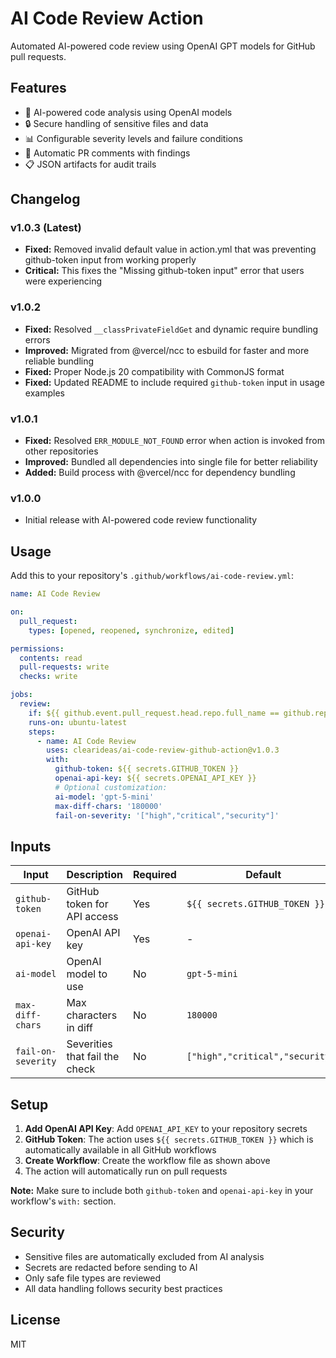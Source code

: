 # AI Code Review Action

Automated AI-powered code review using OpenAI GPT models for GitHub pull requests.

## Features

- 🤖 AI-powered code analysis using OpenAI models
- 🔒 Secure handling of sensitive files and data
- 📊 Configurable severity levels and failure conditions
- 💬 Automatic PR comments with findings
- 📋 JSON artifacts for audit trails

## Changelog

### v1.0.3 (Latest)
- **Fixed:** Removed invalid default value in action.yml that was preventing github-token input from working properly
- **Critical:** This fixes the "Missing github-token input" error that users were experiencing

### v1.0.2
- **Fixed:** Resolved `__classPrivateFieldGet` and dynamic require bundling errors
- **Improved:** Migrated from @vercel/ncc to esbuild for faster and more reliable bundling
- **Fixed:** Proper Node.js 20 compatibility with CommonJS format
- **Fixed:** Updated README to include required `github-token` input in usage examples

### v1.0.1
- **Fixed:** Resolved `ERR_MODULE_NOT_FOUND` error when action is invoked from other repositories
- **Improved:** Bundled all dependencies into single file for better reliability
- **Added:** Build process with @vercel/ncc for dependency bundling

### v1.0.0
- Initial release with AI-powered code review functionality

## Usage

Add this to your repository's `.github/workflows/ai-code-review.yml`:

```yaml
name: AI Code Review

on:
  pull_request:
    types: [opened, reopened, synchronize, edited]

permissions:
  contents: read
  pull-requests: write
  checks: write

jobs:
  review:
    if: ${{ github.event.pull_request.head.repo.full_name == github.repository }}
    runs-on: ubuntu-latest
    steps:
      - name: AI Code Review
        uses: clearideas/ai-code-review-github-action@v1.0.3
        with:
          github-token: ${{ secrets.GITHUB_TOKEN }}
          openai-api-key: ${{ secrets.OPENAI_API_KEY }}
          # Optional customization:
          ai-model: 'gpt-5-mini'
          max-diff-chars: '180000'
          fail-on-severity: '["high","critical","security"]'
```

## Inputs

| Input | Description | Required | Default |
|-------|-------------|----------|---------|
| `github-token` | GitHub token for API access | Yes | `${{ secrets.GITHUB_TOKEN }}` |
| `openai-api-key` | OpenAI API key | Yes | - |
| `ai-model` | OpenAI model to use | No | `gpt-5-mini` |
| `max-diff-chars` | Max characters in diff | No | `180000` |
| `fail-on-severity` | Severities that fail the check | No | `["high","critical","security"]` |

## Setup

1. **Add OpenAI API Key**: Add `OPENAI_API_KEY` to your repository secrets
2. **GitHub Token**: The action uses `${{ secrets.GITHUB_TOKEN }}` which is automatically available in all GitHub workflows
3. **Create Workflow**: Create the workflow file as shown above
4. The action will automatically run on pull requests

**Note:** Make sure to include both `github-token` and `openai-api-key` in your workflow's `with:` section.

## Security

- Sensitive files are automatically excluded from AI analysis
- Secrets are redacted before sending to AI
- Only safe file types are reviewed
- All data handling follows security best practices

## License

MIT

